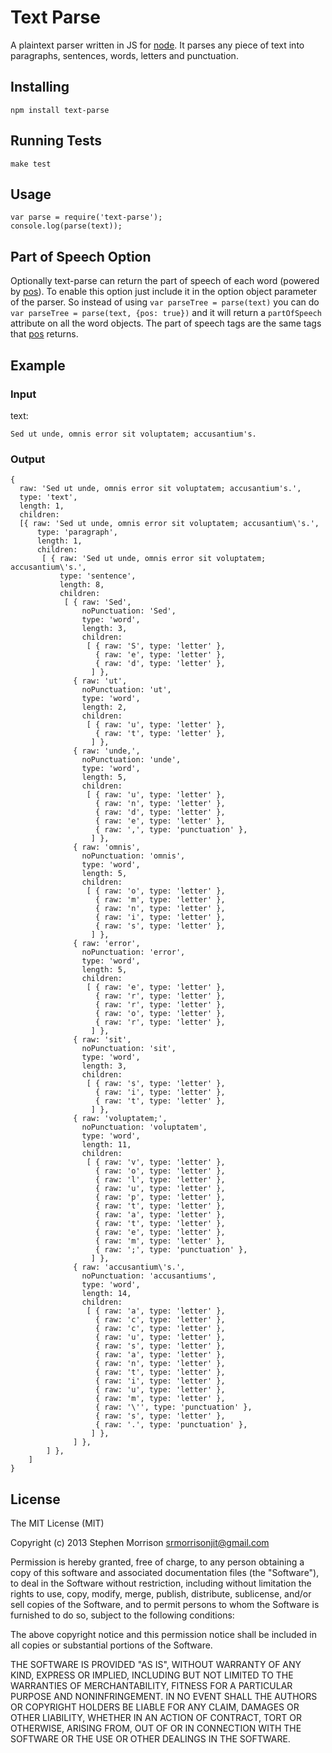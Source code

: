 # Text Parse

A plaintext parser written in JS for [node](http://nodejs.org/). It parses any piece of text into paragraphs, sentences, words, letters and punctuation.

## Installing

```
npm install text-parse
```

## Running Tests

```
make test
```

## Usage

```
var parse = require('text-parse');
console.log(parse(text));
```

## Part of Speech Option

Optionally text-parse can return the part of speech of each word (powered by [pos](https://github.com/fortnightlabs/pos-js)). To enable this option just include it in the option object parameter of the parser. So instead of using `var parseTree = parse(text)` you can do `var parseTree = parse(text, {pos: true})` and it will return a `partOfSpeech` attribute on all the word objects. The part of speech tags are the same tags that [pos](https://github.com/fortnightlabs/pos-js) returns.

## Example

### Input

text:
```
Sed ut unde, omnis error sit voluptatem; accusantium's.
```

### Output

```
{
  raw: 'Sed ut unde, omnis error sit voluptatem; accusantium's.',
  type: 'text',
  length: 1,
  children:
  [{ raw: 'Sed ut unde, omnis error sit voluptatem; accusantium\'s.',
      type: 'paragraph',
      length: 1,
      children:
       [ { raw: 'Sed ut unde, omnis error sit voluptatem; accusantium\'s.',
           type: 'sentence',
           length: 8,
           children:
            [ { raw: 'Sed',
                noPunctuation: 'Sed',
                type: 'word',
                length: 3,
                children:
                 [ { raw: 'S', type: 'letter' },
                   { raw: 'e', type: 'letter' },
                   { raw: 'd', type: 'letter' },
                  ] },
              { raw: 'ut',
                noPunctuation: 'ut',
                type: 'word',
                length: 2,
                children:
                 [ { raw: 'u', type: 'letter' },
                   { raw: 't', type: 'letter' },
                  ] },
              { raw: 'unde,',
                noPunctuation: 'unde',
                type: 'word',
                length: 5,
                children:
                 [ { raw: 'u', type: 'letter' },
                   { raw: 'n', type: 'letter' },
                   { raw: 'd', type: 'letter' },
                   { raw: 'e', type: 'letter' },
                   { raw: ',', type: 'punctuation' },
                  ] },
              { raw: 'omnis',
                noPunctuation: 'omnis',
                type: 'word',
                length: 5,
                children:
                 [ { raw: 'o', type: 'letter' },
                   { raw: 'm', type: 'letter' },
                   { raw: 'n', type: 'letter' },
                   { raw: 'i', type: 'letter' },
                   { raw: 's', type: 'letter' },
                  ] },
              { raw: 'error',
                noPunctuation: 'error',
                type: 'word',
                length: 5,
                children:
                 [ { raw: 'e', type: 'letter' },
                   { raw: 'r', type: 'letter' },
                   { raw: 'r', type: 'letter' },
                   { raw: 'o', type: 'letter' },
                   { raw: 'r', type: 'letter' },
                  ] },
              { raw: 'sit',
                noPunctuation: 'sit',
                type: 'word',
                length: 3,
                children:
                 [ { raw: 's', type: 'letter' },
                   { raw: 'i', type: 'letter' },
                   { raw: 't', type: 'letter' },
                  ] },
              { raw: 'voluptatem;',
                noPunctuation: 'voluptatem',
                type: 'word',
                length: 11,
                children:
                 [ { raw: 'v', type: 'letter' },
                   { raw: 'o', type: 'letter' },
                   { raw: 'l', type: 'letter' },
                   { raw: 'u', type: 'letter' },
                   { raw: 'p', type: 'letter' },
                   { raw: 't', type: 'letter' },
                   { raw: 'a', type: 'letter' },
                   { raw: 't', type: 'letter' },
                   { raw: 'e', type: 'letter' },
                   { raw: 'm', type: 'letter' },
                   { raw: ';', type: 'punctuation' },
                  ] },
              { raw: 'accusantium\'s.',
                noPunctuation: 'accusantiums',
                type: 'word',
                length: 14,
                children:
                 [ { raw: 'a', type: 'letter' },
                   { raw: 'c', type: 'letter' },
                   { raw: 'c', type: 'letter' },
                   { raw: 'u', type: 'letter' },
                   { raw: 's', type: 'letter' },
                   { raw: 'a', type: 'letter' },
                   { raw: 'n', type: 'letter' },
                   { raw: 't', type: 'letter' },
                   { raw: 'i', type: 'letter' },
                   { raw: 'u', type: 'letter' },
                   { raw: 'm', type: 'letter' },
                   { raw: '\'', type: 'punctuation' },
                   { raw: 's', type: 'letter' },
                   { raw: '.', type: 'punctuation' },
                  ] },
              ] },
        ] },
    ]
}
```

## License

The MIT License (MIT)

Copyright (c) 2013 Stephen Morrison <srmorrisonjit@gmail.com>

Permission is hereby granted, free of charge, to any person obtaining a copy of
this software and associated documentation files (the "Software"), to deal in
the Software without restriction, including without limitation the rights to
use, copy, modify, merge, publish, distribute, sublicense, and/or sell copies of
the Software, and to permit persons to whom the Software is furnished to do so,
subject to the following conditions:

The above copyright notice and this permission notice shall be included in all
copies or substantial portions of the Software.

THE SOFTWARE IS PROVIDED "AS IS", WITHOUT WARRANTY OF ANY KIND, EXPRESS OR
IMPLIED, INCLUDING BUT NOT LIMITED TO THE WARRANTIES OF MERCHANTABILITY, FITNESS
FOR A PARTICULAR PURPOSE AND NONINFRINGEMENT. IN NO EVENT SHALL THE AUTHORS OR
COPYRIGHT HOLDERS BE LIABLE FOR ANY CLAIM, DAMAGES OR OTHER LIABILITY, WHETHER
IN AN ACTION OF CONTRACT, TORT OR OTHERWISE, ARISING FROM, OUT OF OR IN
CONNECTION WITH THE SOFTWARE OR THE USE OR OTHER DEALINGS IN THE SOFTWARE.
